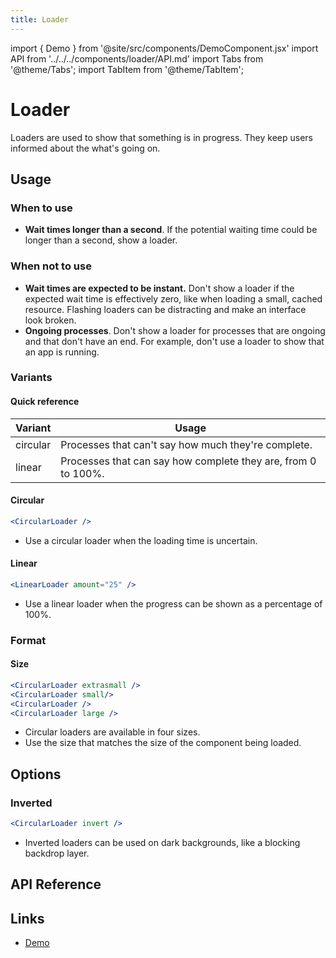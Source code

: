 ```yaml
---
title: Loader
---
```


import { Demo } from '@site/src/components/DemoComponent.jsx'
import API from '../../../components/loader/API.md'
import Tabs from '@theme/Tabs';
import TabItem from '@theme/TabItem';

# Loader

Loaders are used to show that something is in progress. They keep users informed about the what's going on.

<Demo
    path="circular-loader--default"
    height="150px"
/>

## Usage

### When to use

-   **Wait times longer than a second**. If the potential waiting time could be longer than a second, show a loader.

### When not to use

-   **Wait times are expected to be instant.** Don't show a loader if the expected wait time is effectively zero, like when loading a small, cached resource. Flashing loaders can be distracting and make an interface look broken.
-   **Ongoing processes**. Don't show a loader for processes that are ongoing and that don't have an end. For example, don't use a loader to show that an app is running.

### Variants

#### Quick reference

| Variant  | Usage                                                         |
| -------- | ------------------------------------------------------------- |
| circular | Processes that can't say how much they're complete.           |
| linear   | Processes that can say how complete they are, from 0 to 100%. |

#### Circular

<Demo
    path="circular-loader--large"
    height="150px"
/>

```jsx
<CircularLoader />
```

-   Use a circular loader when the loading time is uncertain.

#### Linear

<Demo
    path="linear-loader--determinate"
    height="130px"
    args="amount:25"
/>

```jsx
<LinearLoader amount="25" />
```

-   Use a linear loader when the progress can be shown as a percentage of 100%.

### Format

#### Size

<Tabs>
    <TabItem value="xsmall" label="Extra Small">
        <Demo
            path="circular-loader--extra-small"
            height="150px"
        />
    </TabItem>
    <TabItem value="small" label="Small">
        <Demo
            path="circular-loader--small"
            height="150px"
        />
    </TabItem>
    <TabItem value="medium" label="Medium">
        <Demo
            path="circular-loader--default"
            height="150px"
        />
    </TabItem>
    <TabItem value="large" label="Large">
        <Demo
            path="circular-loader--large"
            height="150px"
        />
    </TabItem>
</Tabs>

```jsx
<CircularLoader extrasmall />
<CircularLoader small/>
<CircularLoader />
<CircularLoader large />
```

-   Circular loaders are available in four sizes.
-   Use the size that matches the size of the component being loaded.

## Options

### Inverted

<Demo
    path="circular-loader--default"
    height="150px"
    args="invert:true"
/>

```jsx
<CircularLoader invert />
```

-   Inverted loaders can be used on dark backgrounds, like a blocking backdrop layer.

## API Reference

<API />

## Links

-   <a href="/demo/?path=/story/circular-loader--default" target="_blank">Demo</a>
